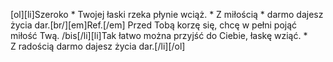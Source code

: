 [ol][li]Szeroko * Twojej łaski rzeka płynie wciąż. * Z miłością * darmo dajesz życia dar.[br/][em]Ref.[/em] Przed Tobą korzę się, chcę w pełni pojąć miłość Twą. /bis[/li][li]Tak łatwo można przyjść do Ciebie, łaskę wziąć. * Z radością darmo dajesz życia dar.[/li][/ol]